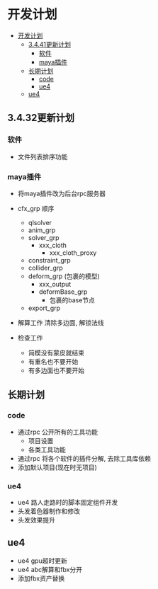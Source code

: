 # 开发计划

- [开发计划](#开发计划)
  - [3.4.41更新计划](#3441更新计划)
    - [软件](#软件)
    - [maya插件](#maya插件)
  - [长期计划](#长期计划)
    - [code](#code)
    - [ue4](#ue4)
  - [ue4](#ue4-1)
 
## 3.4.32更新计划

### 软件

- 文件列表排序功能


### maya插件

- 将maya插件改为后台rpc服务器
- cfx_grp 顺序
    - qlsolver
    - anim_grp
    - solver_grp
        - xxx_cloth
            - xxx_cloth_proxy
    - constraint_grp
    - collider_grp
    - deform_grp  (包裹的模型)
        - xxx_output
        - deformBase_grp
            - 包裹的base节点
    - export_grp

- 解算工作 清除多边面, 解锁法线
- 检查工作
    - 简模没有蒙皮就结束
    - 有重名也不要开始
    - 有多边面也不要开始

## 长期计划

### code

- 通过rpc 公开所有的工具功能
    - 项目设置
    - 各类工具功能
- 通过rpc 将各个软件的插件分解, 去除工具库依赖
- 添加默认项目(现在时无项目)

### ue4

- ue4 路人走路时的脚本固定组件开发
- 头发着色器制作和修改
- 头发效果提升

## ue4

* ue4 gpu超时更新
* ue4 abc解算和fbx分开
* 添加fbx资产替换

